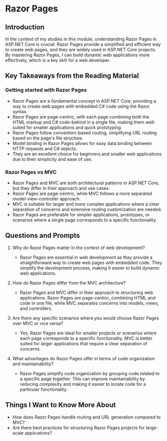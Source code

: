 # Razor Pages 

## Introduction
In the context of my studies in this module, understanding Razor Pages in ASP.NET Core is crucial. Razor Pages provide a simplified and efficient way to create web pages, and they are widely used in ASP.NET Core projects. By mastering Razor Pages, I can build dynamic web applications more effectively, which is a key skill for a web developer.

## Key Takeaways from the Reading Material

### Getting started with Razor Pages
- Razor Pages are a fundamental concept in ASP.NET Core, providing a way to create web pages with embedded C# code using the Razor syntax.
- Razor Pages are page-centric, with each page combining both the HTML markup and C# code-behind in a single file, making them well-suited for smaller applications and quick prototyping.
- Razor Pages follow convention-based routing, simplifying URL routing based on the page's file structure.
- Model binding in Razor Pages allows for easy data binding between HTTP requests and C# objects.
- They are an excellent choice for beginners and smaller web applications due to their simplicity and ease of use.

### Razor Pages vs MVC
- Razor Pages and MVC are both architectural patterns in ASP.NET Core, but they differ in their approach and use cases.
- Razor Pages are page-centric, while MVC follows a more separated model-view-controller approach.
- MVC is suitable for larger and more complex applications where a clear separation of concerns and extensive routing customization are needed.
- Razor Pages are preferable for simpler applications, prototypes, or scenarios where a single page corresponds to a specific functionality.

## Questions and Prompts

1. Why do Razor Pages matter in the context of web development?
   - Razor Pages are essential in web development as they provide a straightforward way to create web pages with embedded code. They simplify the development process, making it easier to build dynamic web applications.

2. How do Razor Pages differ from the MVC architecture?
   - Razor Pages and MVC differ in their approach to structuring web applications. Razor Pages are page-centric, combining HTML and code in one file, while MVC separates concerns into models, views, and controllers.

3. Are there any specific scenarios where you would choose Razor Pages over MVC or vice versa?
   - Yes, Razor Pages are ideal for smaller projects or scenarios where each page corresponds to a specific functionality. MVC is better suited for larger applications that require a clear separation of concerns.

4. What advantages do Razor Pages offer in terms of code organization and maintainability?
   - Razor Pages simplify code organization by grouping code related to a specific page together. This can improve maintainability by reducing complexity and making it easier to locate code for a particular functionality.

## Things I Want to Know More About

- How does Razor Pages handle routing and URL generation compared to MVC?
- Are there best practices for structuring Razor Pages projects for large-scale applications?

